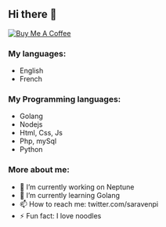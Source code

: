## Hi there 👋

[![Buy Me A Coffee](https://www.buymeacoffee.com/assets/img/custom_images/orange_img.png)](https://www.buymeacoffee.com/saravenpi)


### My languages:
  - English
  - French
### My Programming languages:
  - Golang
  - Nodejs
  - Html, Css, Js
  - Php, mySql
  - Python
### More about me:
  - 🔭 I’m currently working on Neptune
  - 🌱 I’m currently learning Golang
  - 📫 How to reach me: twitter.com/saravenpi
  - ⚡ Fun fact: I love noodles
